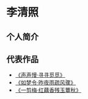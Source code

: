 # 李清照

## 个人简介

<profile-panel :info="info"></profile-panel>

## 代表作品

- [《声声慢·寻寻觅觅》](./shengshengman.md)
- [《如梦令·昨夜雨疏风骤》](./rumengling.md)
- [《一剪梅·红藕香残玉蕈秋》](./yijianmei.md)

<script>
export default {
  data() {
      return {
          info: {
              url: 'liqingzhao.jpg',
              label: '宋代女词人',
              des: '李清照（1084年3月13日—约1155年），号易安居士，汉族，齐州济南（今山东省济南市章丘区）人。宋代女词人，婉约词派代表，有“千古第一才女”之称。'
          }
      }
  }
}
</script>